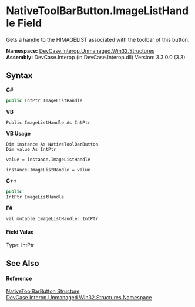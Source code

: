 # NativeToolBarButton.ImageListHandle Field
 

Gets a handle to the HIMAGELIST associated with the toolbar of this button.

**Namespace:**&nbsp;<a href="N_DevCase_Interop_Unmanaged_Win32_Structures">DevCase.Interop.Unmanaged.Win32.Structures</a><br />**Assembly:**&nbsp;DevCase.Interop (in DevCase.Interop.dll) Version: 3.3.0.0 (3.3)

## Syntax

**C#**<br />
``` C#
public IntPtr ImageListHandle
```

**VB**<br />
``` VB
Public ImageListHandle As IntPtr
```

**VB Usage**<br />
``` VB Usage
Dim instance As NativeToolBarButton
Dim value As IntPtr

value = instance.ImageListHandle

instance.ImageListHandle = value
```

**C++**<br />
``` C++
public:
IntPtr ImageListHandle
```

**F#**<br />
``` F#
val mutable ImageListHandle: IntPtr
```


#### Field Value
Type: IntPtr

## See Also


#### Reference
<a href="T_DevCase_Interop_Unmanaged_Win32_Structures_NativeToolBarButton">NativeToolBarButton Structure</a><br /><a href="N_DevCase_Interop_Unmanaged_Win32_Structures">DevCase.Interop.Unmanaged.Win32.Structures Namespace</a><br />